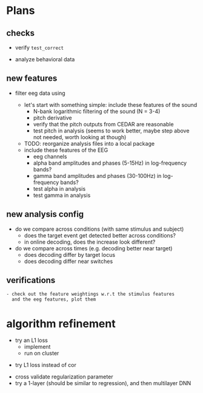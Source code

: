 
# Plans

## checks
+ verify `test_correct`

+ analyze behavioral data

## new features
- filter eeg data using 
  - let's start with something simple: include these features of the sound
    + N-bank logarithmic filtering of the sound (N = 3-4)
    + pitch derivative
    + verify that the pitch outputs from CEDAR are reasonable
    + test pitch in analysis (seems to work better, maybe step above not needed, worth looking at though)

  + TODO: reorganize analysis files into a local package
  + include these features of the EEG
    + eeg channels
    + alpha band amplitudes and phases (5-15Hz) in log-frequency bands?
    + gamma band amplitudes and phases (30-100Hz) in log-frequency bands?
    + test alpha in analysis
    + test gamma in analysis

## new analysis config
- do we compare across conditions (with same stimulus and subject)
    - does the target event get detected better across conditions?
    - in online decoding, does the increase look different?
- do we compare across times (e.g. decoding better near target)
  + does decoding differ by target locus
  - does decoding differ near switches

## verifications
    - check out the feature weightings w.r.t the stimulus features
      and the eeg features, plot them

# algorithm refinement
- try an L1 loss
  + implement
  - run on cluster
+ try L1 loss instead of cor
- cross validate regularization parameter
- try a 1-layer (should be similar to regression), and then multilayer DNN
